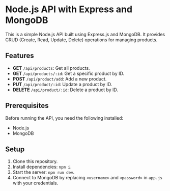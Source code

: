 # Node.js API with Express and MongoDB

This is a simple Node.js API built using Express.js and MongoDB. It provides CRUD (Create, Read, Update, Delete) operations for managing products.

## Features

- **GET** `/api/products`: Get all products.
- **GET** `/api/products/:id`: Get a specific product by ID.
- **POST** `/api/product/add`: Add a new product.
- **PUT** `/api/product/:id`: Update a product by ID.
- **DELETE** `/api/product/:id`: Delete a product by ID.

## Prerequisites

Before running the API, you need the following installed:

- Node.js
- MongoDB

## Setup

1. Clone this repository.
2. Install dependencies: `npm i`.
3. Start the server: `npm run dev`.
4. Connect to MongoDB by replacing `<username>` and `<password>` in `app.js` with your credentials.
